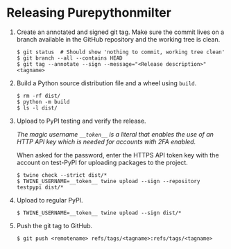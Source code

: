 <!--
SPDX-FileCopyrightText: 2023 Gert van Dijk <github@gertvandijk.nl>

SPDX-License-Identifier: CC0-1.0
-->

# Releasing Purepythonmilter

1. Create an annotated and signed git tag.
   Make sure the commit lives on a branch available in the GitHub repository and the
   working tree is clean.

   ```console
   $ git status  # Should show 'nothing to commit, working tree clean'
   $ git branch --all --contains HEAD
   $ git tag --annotate --sign --message="<Release description>" <tagname>
   ```

1. Build a Python source distribution file and a wheel using `build`.

   ```console
   $ rm -rf dist/
   $ python -m build
   $ ls -l dist/
   ```

1. Upload to PyPI testing and verify the release.

   *The magic username `__token__` is a literal that enables the use of an HTTP API key
   which is needed for accounts with 2FA enabled.*

   When asked for the password, enter the HTTPS API token key with the account on
   test-PyPI for uploading packages to the project.

   ```console
   $ twine check --strict dist/*
   $ TWINE_USERNAME=__token__ twine upload --sign --repository testpypi dist/*
   ```

1. Upload to regular PyPI.

   ```console
   $ TWINE_USERNAME=__token__ twine upload --sign dist/*
   ```

1. Push the git tag to GitHub.

   ```console
   $ git push <remotename> refs/tags/<tagname>:refs/tags/<tagname>
   ```
